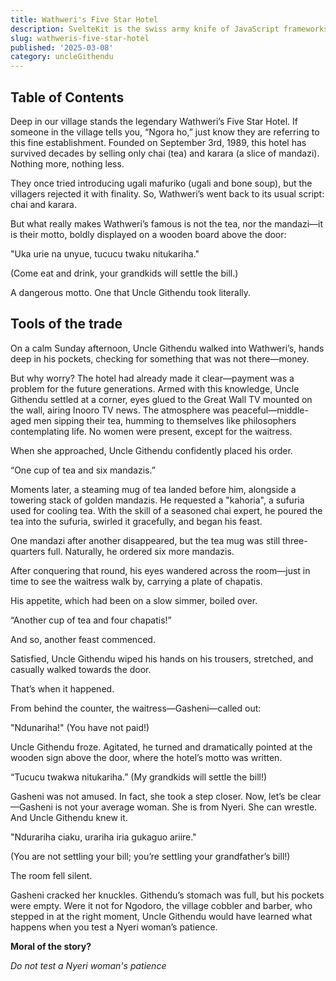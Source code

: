 ```yaml
---
title: Wathweri's Five Star Hotel
description: SvelteKit is the swiss army knife of JavaScript frameworks and blurs the line between frontend and backend.
slug: wathweris-five-star-hotel
published: '2025-03-08'
category: uncleGithendu
---
```


## Table of Contents

Deep in our village stands the legendary Wathweri’s Five Star Hotel. If someone in the village tells you, “Ngora ho,” just know they are referring to this fine establishment. Founded on September 3rd, 1989, this hotel has survived decades by selling only chai (tea) and karara (a slice of mandazi). Nothing more, nothing less.

They once tried introducing ugali mafuriko (ugali and bone soup), but the villagers rejected it with finality. So, Wathweri’s went back to its usual script: chai and karara.

But what really makes Wathweri’s famous is not the tea, nor the mandazi—it is their motto, boldly displayed on a wooden board above the door:

"Uka urie na unyue, tucucu twaku nitukariha."

(Come eat and drink, your grandkids will settle the bill.)

A dangerous motto. One that Uncle Githendu took literally.

## Tools of the trade

On a calm Sunday afternoon, Uncle Githendu walked into Wathweri’s, hands deep in his pockets, checking for something that was not there—money.

But why worry? The hotel had already made it clear—payment was a problem for the future generations. Armed with this knowledge, Uncle Githendu settled at a corner, eyes glued to the Great Wall TV mounted on the wall, airing Inooro TV news. The atmosphere was peaceful—middle-aged men sipping their tea, humming to themselves like philosophers contemplating life. No women were present, except for the waitress.

When she approached, Uncle Githendu confidently placed his order.

“One cup of tea and six mandazis.”

Moments later, a steaming mug of tea landed before him, alongside a towering stack of golden mandazis. He requested a "kahoria", a sufuria used for cooling tea. With the skill of a seasoned chai expert, he poured the tea into the sufuria, swirled it gracefully, and began his feast.

One mandazi after another disappeared, but the tea mug was still three-quarters full. Naturally, he ordered six more mandazis.

After conquering that round, his eyes wandered across the room—just in time to see the waitress walk by, carrying a plate of chapatis.

His appetite, which had been on a slow simmer, boiled over.

“Another cup of tea and four chapatis!”

And so, another feast commenced.

Satisfied, Uncle Githendu wiped his hands on his trousers, stretched, and casually walked towards the door.

That’s when it happened.

From behind the counter, the waitress—Gasheni—called out:

"Ndunariha!" (You have not paid!)

Uncle Githendu froze. Agitated, he turned and dramatically pointed at the wooden sign above the door, where the hotel’s motto was written.

“Tucucu twakwa nitukariha.” (My grandkids will settle the bill!)

Gasheni was not amused. In fact, she took a step closer. Now, let’s be clear—Gasheni is not your average woman. She is from Nyeri. She can wrestle. And Uncle Githendu knew it.

"Ndurariha ciaku, urariha iria gukaguo ariire."

(You are not settling your bill; you’re settling your grandfather’s bill!)

The room fell silent.

Gasheni cracked her knuckles. Githendu’s stomach was full, but his pockets were empty. Were it not for Ngodoro, the village cobbler and barber, who stepped in at the right moment, Uncle Githendu would have learned what happens when you test a Nyeri woman’s patience.

**Moral of the story?**

_Do not test a Nyeri woman's patience_
